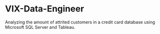 # VIX-Data-Engineer
Analyzing the amount of attrited customers in a credit card database using Microsoft SQL Server and Tableau.
